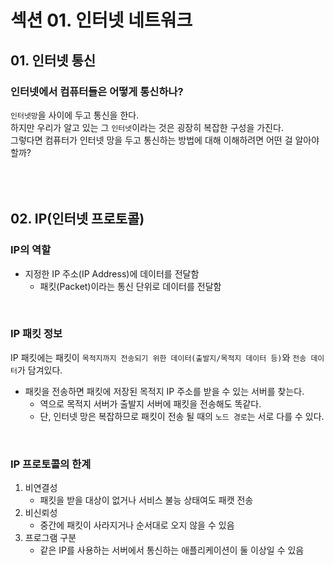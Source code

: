 # 섹션 01. 인터넷 네트워크
## 01. 인터넷 통신
### 인터넷에서 컴퓨터들은 어떻게 통신하나?
`인터넷망`을 사이에 두고 통신을 한다.  
하지만 우리가 알고 있는 그 `인터넷`이라는 것은 굉장히 복잡한 구성을 가진다.  
그렇다면 컴퓨터가 인터넷 망을 두고 통신하는 방법에 대해 이해하려면 어떤 걸 알아야 할까?  
<br/><br/><br/>

## 02. IP(인터넷 프로토콜)
### IP의 역할
- 지정한 IP 주소(IP Address)에 데이터를 전달함
  - 패킷(Packet)이라는 통신 단위로 데이터를 전달함  
<br/>

### IP 패킷 정보
IP 패킷에는 패킷이 `목적지까지 전송되기 위한 데이터(출발지/목적지 데이터 등)`와 `전송 데이터`가 담겨있다.
- 패킷을 전송하면 패킷에 저장된 목적지 IP 주소를 받을 수 있는 서버를 찾는다.
  - 역으로 목적지 서버가 출발지 서버에 패킷을 전송해도 똑같다.
  - 단, 인터넷 망은 복잡하므로 패킷이 전송 될 때의 `노드 경로`는 서로 다를 수 있다.  
<br/>

### IP 프로토콜의 한계
1. 비연결성
   - 패킷을 받을 대상이 없거나 서비스 불능 상태여도 패캣 전송
2. 비신뢰성
   - 중간에 패킷이 사라지거나 순서대로 오지 않을 수 있음
3. 프로그램 구분
   - 같은 IP를 사용하는 서버에서 통신하는 애플리케이션이 둘 이상일 수 있음
